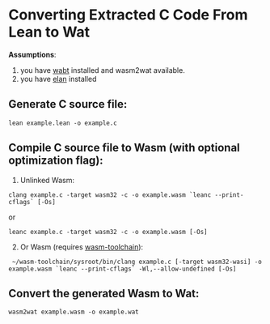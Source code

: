 # Converting Extracted C Code From Lean to Wat
**Assumptions**: 

1. you have [wabt](https://github.com/WebAssembly/wabt) installed and wasm2wat available.
2. you have [elan](https://github.com/leanprover/elan) installed

## Generate C source file:
```
lean example.lean -o example.c
```

## Compile C source file to Wasm (with optional optimization flag):
1. Unlinked Wasm:
```
clang example.c -target wasm32 -c -o example.wasm `leanc --print-cflags` [-Os]
```
or
```
leanc example.c -target wasm32 -c -o example.wasm [-Os]
```

2. Or Wasm (requires [wasm-toolchain](https://github.com/fix-project/wasm-toolchain)):
```
 ~/wasm-toolchain/sysroot/bin/clang example.c [-target wasm32-wasi] -o example.wasm `leanc --print-cflags` -Wl,--allow-undefined [-Os]
```

## Convert the generated Wasm to Wat:
```
wasm2wat example.wasm -o example.wat
```
